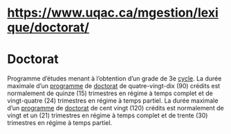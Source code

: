 # https://www.uqac.ca/mgestion/lexique/doctorat/

# Doctorat
Programme d’études menant à l’obtention d’un grade de 3e [cycle](https://www.uqac.ca/mgestion/lexique/doctorat/<https:/www.uqac.ca/mgestion/lexique/cycle/>).
La durée maximale d’un [programme](https://www.uqac.ca/mgestion/lexique/doctorat/<https:/www.uqac.ca/mgestion/lexique/programme/>) de [doctorat](https://www.uqac.ca/mgestion/lexique/doctorat/<https:/www.uqac.ca/mgestion/lexique/doctorat/>) de quatre-vingt-dix (90) crédits est normalement de quinze (15) trimestres en régime à temps complet et de vingt-quatre (24) trimestres en régime à temps partiel.
La durée maximale d’un [programme](https://www.uqac.ca/mgestion/lexique/doctorat/<https:/www.uqac.ca/mgestion/lexique/programme/>) de [doctorat](https://www.uqac.ca/mgestion/lexique/doctorat/<https:/www.uqac.ca/mgestion/lexique/doctorat/>) de cent vingt (120) crédits est normalement de vingt et un (21) trimestres en régime à temps complet et de trente (30) trimestres en régime à temps partiel.
